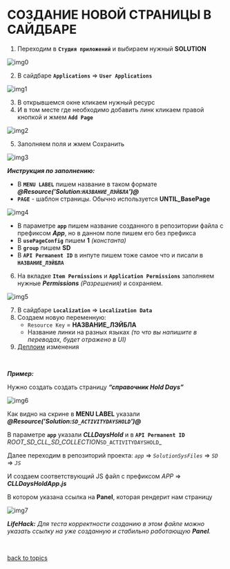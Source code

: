 # СОЗДАНИЕ НОВОЙ СТРАНИЦЫ В САЙДБАРЕ

1. Переходим в **`Студия приложений`** и выбираем нужный **SOLUTION**

![img0](https://github.com/CrappyCodeMaker/ECCENTEX-KNOWLEGE/blob/main/Content/IMG/AppStudio.png?raw=true)

2. В сайдбаре **`Applications`** => **`User Applications`**

![img1](https://github.com/CrappyCodeMaker/ECCENTEX-KNOWLEGE/blob/main/Content/5%20New%20page/IMG/1.png?raw=true)

3. В открывшемся окне кликаем нужный ресурс
4. И в том месте где необходимо добавить линк кликаем правой кнопкой и жмем **`Add Page`**

![img2](https://github.com/CrappyCodeMaker/ECCENTEX-KNOWLEGE/blob/main/Content/5%20New%20page/IMG/2.png?raw=true)

5. Заполняем поля и жмем Сохранить

![img3](https://github.com/CrappyCodeMaker/ECCENTEX-KNOWLEGE/blob/main/Content/5%20New%20page/IMG/3.png?raw=true)

**_Инструкция по заполнению:_**
  * В **`MENU LABEL`** пишем название в таком формате **_@Resource('Solution:`НАЗВАНИЕ_ЛЭЙБЛА`')@_**
  * **`PAGE`** - шаблон страницы. Обычно используется **UNTIL_BasePage**

  ![img4](https://github.com/CrappyCodeMaker/ECCENTEX-KNOWLEGE/blob/main/Content/5%20New%20page/IMG/4.png?raw=true)

  * В параметре **`app`** пишем название созданного в репозитории файла с префиксом **_App_**, но в данном поле пишем его без префикса
  * В **`usePageConfig`** пишем **1** _(константа)_
  * В **`group`** пишем **SD**
  * В **`API Permanent ID`** в инпуте пишем тоже самое что и писали в **`НАЗВАНИЕ_ЛЭЙБЛА`**

6. На вкладке **`Item Permissions`** и **`Application Permissions`** заполняем нужные **_Permissions_** _(Разрешения)_ и сохраняем.

![img5](https://github.com/CrappyCodeMaker/ECCENTEX-KNOWLEGE/blob/main/Content/5%20New%20page/IMG/5.png?raw=true)

7. В сайдбаре **`Localization`** => **`Localization Data`**
8. Создаем новую переменную:
    * `Resource Key` = **НАЗВАНИЕ_ЛЭЙБЛА**
    * Название линки на разных языках _(то что вы напишите в переводах, будет отражено в UI)_
9. [Деплоим](https://github.com/CrappyCodeMaker/ECCENTEX-KNOWLEGE/blob/main/Content/2%20Deploy/README.md) изменения


<br/>

**_Пример:_**

Нужно создать создать страницу **_“справочник Hold Days”_**

![img6](https://github.com/CrappyCodeMaker/ECCENTEX-KNOWLEGE/blob/main/Content/5%20New%20page/IMG/6.png?raw=true)

Как видно на скрине в **MENU LABEL** указали **_@Resource('Solution:`SD_ACTIVITYDAYSHOLD`')@_**

В параметре **`app`** указали **_CLLDaysHold_** и в **`API Permanent ID`** _ROOT_SD_CLL_SD_COLLECTION_`SD_ACTIVITYDAYSHOLD`_

Далее переходим в репозиторий проекта:  _`app`_ => _`SolutionSysFiles`_ => _`SD`_ => _`JS`_

И создаем соответствующий JS файл с префиксом _APP_ => **_CLLDaysHoldApp.js_**

В котором указана ссылка на **Panel**, которая рендерит нам страницу

![img7](https://github.com/CrappyCodeMaker/ECCENTEX-KNOWLEGE/blob/main/Content/5%20New%20page/IMG/7.png?raw=true)

**_LifeHack:_** _Для теста корректности созданию в этом файле можно указать ссылку на уже созданную и стабильно работающую **Panel**._


<br/>

[back to topics](https://github.com/CrappyCodeMaker/ECCENTEX-KNOWLEGE/blob/main/Content/0%20Topics/README.md)